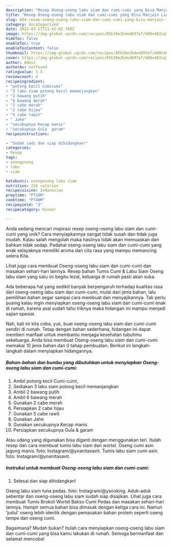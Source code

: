 ```yaml
---
description: "Resep Oseng-oseng labu siam dan cumi-cumi yang Bisa Manjain Lidah"
title: "Resep Oseng-oseng labu siam dan cumi-cumi yang Bisa Manjain Lidah"
slug: 684-resep-oseng-oseng-labu-siam-dan-cumi-cumi-yang-bisa-manjain-lidah
category: Uncategorized
date: 2022-03-27T21:42:02.788Z
image: https://img-global.cpcdn.com/recipes/05b30e2bded697e7/680x482cq70/oseng-oseng-labu-siam-dan-cumi-cumi-foto-resep-utama.jpg
hideToc: false
enableToc: true
enableTocContent: false
thumbnail: https://img-global.cpcdn.com/recipes/05b30e2bded697e7/680x482cq70/oseng-oseng-labu-siam-dan-cumi-cumi-foto-resep-utama.jpg
cover: https://img-global.cpcdn.com/recipes/05b30e2bded697e7/680x482cq70/oseng-oseng-labu-siam-dan-cumi-cumi-foto-resep-utama.jpg
author: Admin
authorAv: notfound
ratingvalue: 3.5
reviewcount: 4
recipeingredient:
- "potong kecil Cumicumi"
- "3 labu siam potong kecil memanjangkan"
- "2 bawang putih"
- "6 bawang merah"
- "2 cabe merah"
- "2 cabe hijau"
- "5 cabe rawit"
- " Jahe"
- "secukupnya Kecap manis"
- "secukupnya Gula  garam"
recipeinstructions:

- "Sudah jadi dan siap dihidangkan!"
categories:
- Resep
tags:
- osengoseng
- labu
- siam

katakunci: osengoseng labu siam 
nutrition: 233 calories
recipecuisine: Indonesian
preptime: "PT20M"
cooktime: "PT40M"
recipeyield: "3"
recipecategory: Dinner

---
```





Anda sedang mencari inspirasi resep oseng-oseng labu siam dan cumi-cumi yang unik? Cara menyiapkannya sangat tidak susah dan tidak juga mudah. Kalau salah mengolah maka hasilnya tidak akan memuaskan dan bahkan tidak sedap. Padahal oseng-oseng labu siam dan cumi-cumi yang enak selayaknya memiliki aroma dan cita rasa yang mampu memancing selera Kita.





Lihat juga cara membuat Oseng-oseng labu siam dan cumi-cumi dan masakan sehari-hari lainnya. Resep bahan Tumis Cumi &amp; Labu Siam Oseng labu siam yang satu ini begitu lezat, keluarga di rumah pasti akan suka.

Ada beberapa hal yang sedikit banyak berpengaruh terhadap kualitas rasa dari oseng-oseng labu siam dan cumi-cumi, mulai dari jenis bahan, lalu pemilihan bahan segar sampai cara membuat dan menyajikannya. Tak perlu pusing kalau ingin menyiapkan oseng-oseng labu siam dan cumi-cumi enak di rumah, karena asal sudah tahu triknya maka hidangan ini mampu menjadi sajian spesial.






Nah, kali ini kita coba, yuk, buat oseng-oseng labu siam dan cumi-cumi sendiri di rumah. Tetap dengan bahan sederhana, hidangan ini dapat memberi manfaat untuk membantu menjaga kesehatan tubuhmu sekeluarga. Anda bisa membuat Oseng-oseng labu siam dan cumi-cumi memakai 10 jenis bahan dan 0 tahap pembuatan. Berikut ini langkah-langkah dalam menyiapkan hidangannya.

<!--inarticleads1-->

##### Bahan-bahan dan bumbu yang dibutuhkan untuk menyiapkan Oseng-oseng labu siam dan cumi-cumi:

1. Ambil potong kecil Cumi-cumi,
1. Sediakan 3 labu siam potong kecil memanjangkan
1. Ambil 2 bawang putih
1. Ambil 6 bawang merah
1. Gunakan 2 cabe merah
1. Persiapkan 2 cabe hijau
1. Gunakan 5 cabe rawit
1. Gunakan  Jahe
1. Gunakan secukupnya Kecap manis
1. Persiapkan secukupnya Gula &amp; garam


Atau udang yang digunakan bisa diganti dengan menggunakan teri. Itulah resep dan cara membuat tumis labu siam dan wortel. Oseng cumi asin jagung manis. foto: Instagram/@yoanitasavit. Tumis labu siam cumi asin. foto: Instagram/@yoanitasavit. 

<!--inarticleads2-->

##### Instruksi untuk membuat Oseng-oseng labu siam dan cumi-cumi:


1. Selesai dan siap dihidangkan!

Oseng labu siam tuna pedas. foto: Instagram/@ysooking. Aduk-aduk sebentar dan oseng-oseng labu siam sudah siap disajikan. Lihat juga cara membuat Tumis Brokoli Wortel Bakso Cumi Pedas dan masakan sehari-hari lainnya. Hampir semua bahan bisa dimasak dengan ketiga cara ini. Namun &#39;judul&#39; oseng lebih identik dengan pemasakan bahan protein seperti oseng tempe dan oseng cumi. 

Bagaimana? Mudah bukan? Itulah cara menyiapkan oseng-oseng labu siam dan cumi-cumi yang bisa kamu lakukan di rumah. Semoga bermanfaat dan selamat mencoba!
